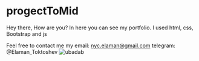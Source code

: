 # progectToMid
Hey there, How are you? In here you can see my portfolio. I used html, css, Bootstrap and js


Feel free to contact me
my email: nyc.elaman@gmail.com
telegram: @Elaman_Toktoshev
![ubadab](https://user-images.githubusercontent.com/73353291/141736093-91dae089-e444-4051-a885-7d74ac6e00a0.png)
